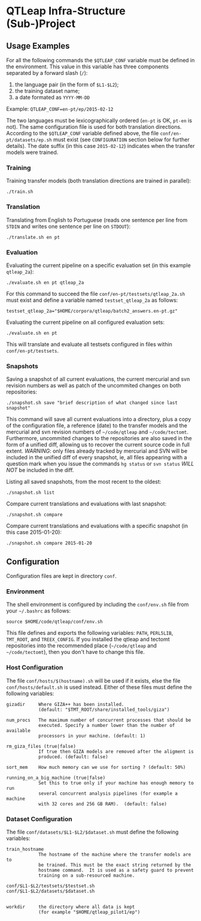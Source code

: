 # QTLeap Infra-Structure (Sub-)Project

## Usage Examples

For all the following commands the `$QTLEAP_CONF` variable must be defined in
 the environment. This value in this variable has three components separated
 by a forward slash (`/`):

  1. the language pair (in the form of `$L1-$L2`);
  2. the training dataset name;
  3. a date formated as `YYYY-MM-DD`

Example:  `QTLEAP_CONF=en-pt/ep/2015-02-12`

The two languages must be lexicographically ordered (`en-pt` is OK, `pt-en` is
 not). The same configuration file is used for both translation directions.
According to the `$QTLEAP_CONF` variable defined above, the file
 `conf/en-pt/datasets/ep.sh` must exist (see `CONFIGURATION` section below for
 further details). The date suffix (in this case `2015-02-12`) indicates when
 the transfer models were trained.

### Training

Training transfer models (both translation directions are trained in parallel):

    ./train.sh

### Translation

Translating from English to Portuguese (reads one sentence per line from
 `STDIN` and writes one sentence per line on `STDOUT`):

    ./translate.sh en pt

### Evaluation

Evaluating the current pipeline on a specific evaluation set (in this example
 `qtleap_2a`):

    ./evaluate.sh en pt qtleap_2a

For this command to succeed the file `conf/en-pt/testsets/qtleap_2a.sh`
 must exist and define a variable named `testset_qtleap_2a` as follows:

    testset_qtleap_2a="$HOME/corpora/qtleap/batch2_answers.en-pt.gz"

Evaluating the current pipeline on all configured evaluation sets:

    ./evaluate.sh en pt

This will translate and evaluate all testsets configured in files within
 `conf/en-pt/testsets`.


### Snapshots

Saving a snapshot of all current evaluations, the current mercurial and svn
 revision numbers as well as patch of the uncommited changes on both
 repositories:

    ./snapshot.sh save "brief description of what changed since last snapshot"

This command will save all current evaluations into a directory, plus a copy of
 the configuration file, a reference (date) to the transfer models and the
 mercurial and svn revision numbers of `~/code/qtleap` and `~/code/tectomt`.
Furthermore, uncommited changes to the repositories are also saved in the form
 of a unified diff, allowing us to recover the current source code in full
 extent.
*WARNING*: only files already tracked by mercurial and SVN will be included in
 the unified diff of every snapshot, ie, all files appearing with a question
 mark when you issue the commands `hg status` or `svn status` *WILL NOT* be
 included in the diff.

Listing all saved snapshots, from the most recent to the oldest:

    ./snapshot.sh list

Compare current translations and evaluations with last snapshot:

    ./snapshot.sh compare

Compare current translations and evaluations with a specific snapshot (in this
 case 2015-01-20):

    ./snapshot.sh compare 2015-01-20



## Configuration


Configuration files are kept in directory `conf`.

### Environment

The shell environment is configured by including the `conf/env.sh` file from
 your `~/.bashrc` as follows:

    source $HOME/code/qtleap/conf/env.sh

This file defines and exports the following variables: `PATH`, `PERL5LIB`,
 `TMT_ROOT`, and `TREEX_CONFIG`. If you installed the qtleap and tectomt
 repositories into the recommended place (`~/code/qtleap` and
 `~/code/tectomt`), then you don't have to change this file.

### Host Configuration

The file `conf/hosts/$(hostname).sh` will be used if it exists, else the file
 `conf/hosts/default.sh` is used instead.
 Either of these files must define the following variables:

    gizadir     Where GIZA++ has been installed.
                (default: "$TMT_ROOT/share/installed_tools/giza")

    num_procs   The maximum number of concurrent processes that should be
                executed. Specify a number lower than the number of available
                processors in your machine. (default: 1)

    rm_giza_files (true|false)
                If true then GIZA models are removed after the aligment is
                produced. (default: false)

    sort_mem    How much memory can we use for sorting ? (default: 50%)

    running_on_a_big_machine (true|false)
                Set this to true only if your machine has enough memory to run
                several concurrent analysis pipelines (for example a machine
                with 32 cores and 256 GB RAM).  (default: false)


### Dataset Configuration

The file `conf/datasets/$L1-$L2/$dataset.sh` must define the following
 variables:

    train_hostname
                The hostname of the machine where the transfer models are to
                be trained. This must be the exact string returned by the
                hostname command.  It is used as a safety guard to prevent
                training on a sub-resourced machine.

    conf/$L1-$L2/testsets/$testset.sh
    conf/$L1-$L2/datasets/$dataset.sh


    workdir     the directory where all data is kept
                (for example "$HOME/qtleap_pilot1/ep")



